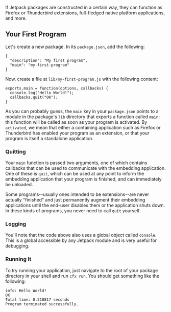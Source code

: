 If Jetpack packages are constructed in a certain way, they can function as
Firefox or Thunderbird extensions, full-fledged native platform applications,
and more.

## Your First Program ##

Let's create a new package. In its `package.json`, add the following:

    {
      "description": "My first program",
      "main": "my-first-program"
    }

Now, create a file at `lib/my-first-program.js` with the following content:

    exports.main = function(options, callbacks) {
      console.log("Hello World!");
      callbacks.quit("OK");
    }

As you can probably guess, the `main` key in your `package.json`
points to a module in the package's `lib` directory that exports a
function called `main`; this function will be called as soon as your
program is activated. By `activated`, we mean that either a containing
application such as Firefox or Thunderbird has enabled your program as
an extension, or that your program is itself a standalone application.

### Quitting ###

Your `main` function is passed two arguments, one of which contains
callbacks that can be used to communicate with the embedding application.
One of these is `quit`, which can be used at any point to inform the
embedding application that your program is finished, and can immediately
be unloaded.

Some programs--usually ones intended to be extensions--are never
actually "finished" and just permanently augment their embedding
applications until the end-user disables them or the application shuts
down. In these kinds of programs, you never need to call `quit`
yourself.

### Logging ###

You'll note that the code above also uses a global object called `console`.
This is a global accessible by any Jetpack module and is very useful
for debugging.

### Running It ###

To try running your application, just navigate to the root of your
package directory in your shell and run `cfx run`.  You should
get something like the following:

    info: Hello World!
    OK
    Total time: 0.510817 seconds
    Program terminated successfully.
